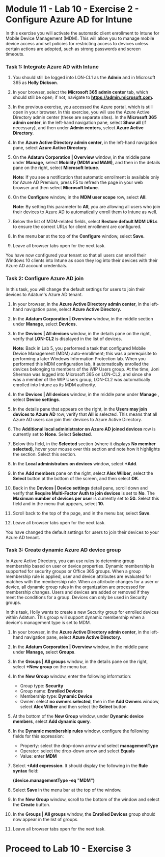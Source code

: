 # Module 11 - Lab 10 - Exercise 2 - Configure Azure AD for Intune 

In this exercise you will activate the automatic client enrollment to Intune for Mobile Device Management (MDM). This will allow you to manage mobile device access and set policies for restricting access to devices unless certain actions are adopted, such as strong passwords and screen timeouts.

### Task 1: Integrate Azure AD with Intune

1. You should still be logged into LON-CL1 as the **Admin** and in Microsoft 365 as **Holly Dickson**.
2. In your browser, select the **Microsoft 365 admin center** tab, which should still be open; if not, navigate to **https://admin.microsoft.com.** 
3. In the previous exercise, you accessed the Azure portal, which is still open in your browser. In this exercise, you will use the Azure Active Directory admin center (these are separate sites). In the **Microsoft 365 admin center**, in the left-hand navigation pane, select **Show all** (if necessary), and then under **Admin centers**, select **Azure Active Directory**.
4. In the **Azure Active Directory admin center**, in the left-hand navigation pane, select **Azure Active Directory**.
5. On the **Adatum Corporation | Overview** window, in the middle pane under **Manage,** select **Mobility (MDM and MAM),** and then in the details pane on the right, select **Microsoft Intune**.<br/>

    **Note:** If you see a notification that automatic enrollment is available only for Azure AD Premium, press F5 to refresh the page in your web browser and then select **Microsoft Intune**.

6. On the **Configure** window, in the **MDM user scope** row, select **All**.<br/>

    **Note:** By setting this parameter to **All**, you are allowing all users who join their devices to Azure AD to automatically enroll them to Intune as well.

7. Below the list of MDM-related fields, select **Restore default MDM URLs** to ensure the correct URLs for client enrollment are configured.
8. In the menu bar at the top of the **Configure** window, select **Save**.
9. Leave all browser tabs open for the next task.

You have now configured your tenant so that all users can enroll their Windows 10 clients into Intune as soon they log into their devices with their Azure AD account credentials.


### Task 2: Configure Azure AD join

In this task, you will change the default settings for users to join their devices to Adatum's Azure AD tenant.

1. In your browser, in the **Azure Active Directory admin center**, in the left-hand navigation pane, select **Azure Active Directory.**
2. In the **Adatum Corporation | Overview** window, in the middle section under **Manage**, select **Devices**.
3. In the **Devices | All devices** window, in the details pane on the right, verify that **LON-CL2** is displayed in the list of devices. <br/>

   **Note:** Back in Lab 5, you performed a task that configured Mobile Device Management (MDM) auto-enrollment; this was a prerequisite to performing a later Windows Information Protection lab. When you performed this MDM configuration lab, it automatically enrolled the devices belonging to members of the WIP Users group. At the time, Joni Sherman was logged into Microsoft 365 on LON-CL2, and since she was a member of the WIP Users group, LON-CL2 was automatically enrolled into Intune as its MDM authority.
4. In the **Devices | All devices** window, in the middle pane under **Manage** , select **Device settings**.
5. In the details pane that appears on the right, in the **Users may join devices to Azure AD** row, verify that **All** is selected. This means that all Azure AD users can join their devices to Azure Active Directory.
6. The **Additional local administrator on Azure AD joined devices** row is currently set to **None**. Select **Selected**.
7. Below this field, in the **Selected** section (where it displays **No member selected),** hover your mouse over this section and note how it highlights the section. Select this section.
8. In the **Local administrators on devices** window, select **+Add**.
9. In the **Add members** pane on the right, select **Alex Wilber**, select the **Select** button at the bottom of the screen, and then select **OK**.
10. Back in the **Devices | Device settings** detail pane, scroll down and verify that **Require Multi-Factor Auth to join devices** is set to **No**. The **Maximum number of devices per user** is currently set to **50.** Select this field and in the menu that appears, select **10.**
11. Scroll back to the top of the page, and in the menu bar, select **Save**.
12. Leave all browser tabs open for the next task.

You have changed the default settings for users to join their devices to your Azure AD tenant.


### Task 3: Create dynamic Azure AD device group
In Azure Active Directory, you can use rules to determine group membership based on user or device properties. Dynamic membership is supported for security groups or Office 365 groups. When a group membership rule is applied, user and device attributes are evaluated for matches with the membership rule. When an attribute changes for a user or device, all dynamic group rules in the organization are processed for membership changes. Users and devices are added or removed if they meet the conditions for a group. Devices can only be used in Security groups.

In this task, Holly wants to create a new Security group for enrolled devices within Adatum. This group will support dynamic membership when a device's management type is set to MDM.

1. In your browser, in the **Azure Active Directory admin center**, in the left-hand navigation pane, select **Azure Active Directory.**
2. In the **Adatum Corporation | Overview** window, in the middle pane under **Manage,** select **Groups**.
3. In the **Groups | All groups** window, in the details pane on the right, select **+New group** on the menu bar.
4. In the **New Group** window, enter the following information:

    - Group type: **Security**
    - Group name: **Enrolled Devices**
    - Membership type: **Dynamic Device**
    - Owner: select **no owners selected**, then in the **Add Owners** window, select **Alex Wilber** and then select the **Select** button
    
5. At the bottom of the **New Group** window, under **Dynamic device members**, select **Add dynamic query**.
6. In the **Dynamic membership rules** window, configure the following fields for this expression:

    - Property: select the drop-down arrow and select **managementType**
    - Operator: select the drop-down arrow and select **Equals**  
    - Value: enter **MDM**

7. Select **+Add expression**. It should display the following in the **Rule syntax** field:<br/>

    **(device.managementType -eq  &quot;MDM&quot;)**

8. Select **Save** in the menu bar at the top of the window.
9. In the **New Group** window, scroll to the bottom of the window and select the **Create** button.
10. In the **Groups | All groups** window, the **Enrolled Devices** group should now appear in the list of groups.
11. Leave all browser tabs open for the next task.


# Proceed to Lab 10 - Exercise 3
